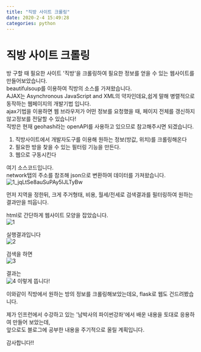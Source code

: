 ```yaml
---
title: "직방 사이트 크롤링"
date: 2020-2-4 15:49:28
categories: python
---
```

직방 사이트 크롤링
=================
   
방 구할 때 필요한 사이트 '직방'을 크롤링하여 필요한 정보를 얻을 수 있는 웹사이트를 만들어보았습니다.   
beautifulsoup를 이용하여 직방의 소스를 가져왔습니다.   
AJAX는 Asynchronous JavaScript and XML의 약자인데요,쉽게 말해 병렬적으로 동작하는 웹페이지의 개발기법 입니다.   
ajax기법을 이용하면 웹 브라우저가 어떤 정보를 요청했을 때, 페이지 전체를 갱신하지 않고정보를 전달할 수 있습니다!   
직방은 현재 geohash라는 openAPI를 사용하고 있으므로 참고해주시면 되겠습니다.   

1. 직방사이트에서 개발자도구를 이용해 원하는 정보(방값, 위치)를 크롤링해온다
2. 필요한 방을 찾을 수 있는 필터링 기능을 만든다.
3. 웹으로 구동시킨다

여기 소스코드입니다.   
network탭의 주소를 참조해 json으로 변환하여 데이터를 가져왔습니다.   
![1_jqLtSe8auSuPAy5lJLTyBw](https://user-images.githubusercontent.com/49622935/73721558-e6f15280-4767-11ea-973b-d85d5bd5be0b.png)

먼저 지역을 정한뒤, 크게 주거형태, 비용, 월세/전세로 검색결과를 필터링하여 원하는 결과만을 띄웁니다.   

html로 간단하게 웹사이트 모양을 잡았습니다.   
![1](https://user-images.githubusercontent.com/49622935/73721800-5bc48c80-4768-11ea-81fc-1452f9768962.png)


실행결과입니다   
![2](https://user-images.githubusercontent.com/49622935/73721830-6a12a880-4768-11ea-93b6-2f3b6803b4b9.png)


검색을 하면   
![3](https://user-images.githubusercontent.com/49622935/73721837-739c1080-4768-11ea-899b-b53b855c810f.png)

결과는   
![4](https://user-images.githubusercontent.com/49622935/73721845-7b5bb500-4768-11ea-8dbd-175c37705aee.png)
이렇게 뜹니다!   

이와같이 직방에서 원하는 방의 정보를 크롤링해보았는데요, flask로 웹도 건드려봤습니다.   

제가 인프런에서 수강하고 있는 '남박사의 파이썬강좌'에서 배운 내용을 토대로 응용하여 만들어 보았는데,   
앞으로도 블로그에 공부한 내용을 주기적으로 올릴 계획입니다.   
   

감사합니다!!
